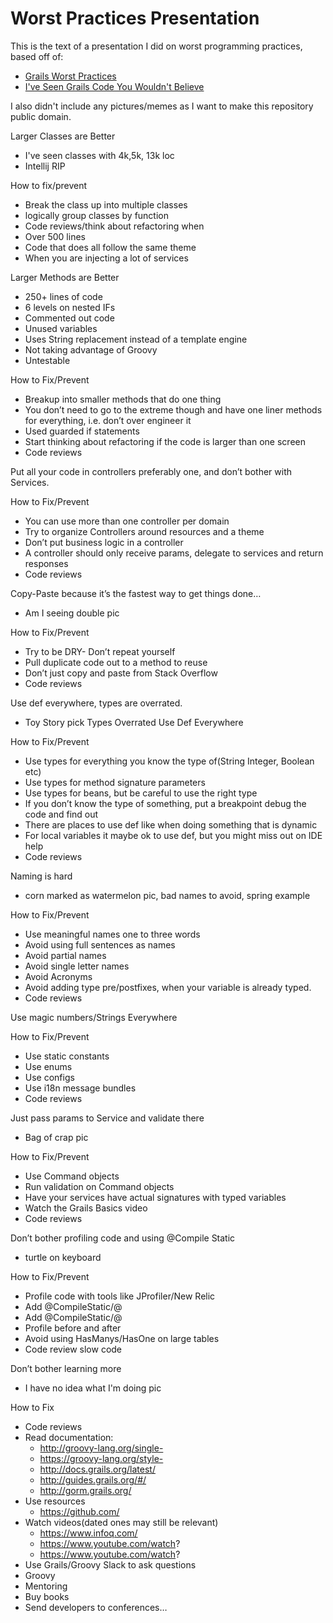 
# Worst Practices Presentation
This is the text of a presentation I did on worst programming practices, based off of:
* [Grails Worst Practices](https://www.youtube.com/watch?v=PLh3jOYe_oI)
* [I've Seen Grails Code You Wouldn't Believe](https://youtu.be/BHBy_qp9mlI?si=7H8hQ7ayDJvKA1PM)

I also didn't include any pictures/memes as I want to make this repository public domain.

Larger Classes are Better
* I've seen classes with 4k,5k, 13k loc
* Intellij RIP

How to fix/prevent
* Break the class up into multiple classes
* logically group classes by function
* Code reviews/think about refactoring when
* Over 500 lines
* Code that does all follow the same theme
* When you are injecting a lot of services

Larger Methods are Better
* 250+ lines of code
* 6 levels on nested IFs
* Commented out code
* Unused variables
* Uses String replacement instead of a template engine
* Not taking advantage of Groovy
* Untestable

How to Fix/Prevent
* Breakup into smaller methods that do one thing
* You don’t need to go to the extreme though and have one liner methods for everything, i.e. don’t over engineer it
* Used guarded if statements
* Start thinking about refactoring if the code is larger than one screen
* Code reviews

Put all your code in controllers preferably one, and don’t bother with Services.

How to Fix/Prevent
* You can use more than one controller per domain
* Try to organize Controllers around resources and a theme
* Don’t put business logic in a controller
* A controller should only receive params, delegate to services and return responses
* Code reviews

Copy-Paste because it’s the fastest way to get things done…
* Am I seeing double pic

How to Fix/Prevent
* Try to be DRY- Don’t repeat yourself
* Pull duplicate code out to a method to reuse
* Don’t just copy and paste from Stack Overflow
* Code reviews

Use def everywhere, types are overrated.
* Toy Story pick Types Overrated Use Def Everywhere

How to Fix/Prevent
* Use types for everything you know the type of(String Integer, Boolean etc)
* Use types for method signature parameters
* Use types for beans, but be careful to use the right type
* If you don’t know the type of something, put a breakpoint debug the code and find out
* There are places to use def like when doing something that is dynamic
* For local variables it maybe ok to use def, but you might miss out on IDE help
* Code reviews

Naming is hard
* corn marked as watermelon pic, bad names to avoid, spring example

How to Fix/Prevent
* Use meaningful names one to three words
* Avoid using full sentences as names
* Avoid partial names
* Avoid single letter names
* Avoid Acronyms
* Avoid adding type pre/postfixes, when your variable is already typed.
* Code reviews

Use magic numbers/Strings Everywhere

How to Fix/Prevent
* Use static constants
* Use enums
* Use configs
* Use i18n message bundles
* Code reviews

Just pass params to Service and validate there
* Bag of crap pic

How to Fix/Prevent
* Use Command objects
* Run validation on Command objects
* Have your services have actual signatures with typed variables
* Watch the Grails Basics video
* Code reviews

Don’t bother profiling code and using @Compile Static
* turtle on keyboard

How to Fix/Prevent
* Profile code with tools like JProfiler/New Relic
* Add @CompileStatic/@
* Add @CompileStatic/@
* Profile before and after
* Avoid using HasManys/HasOne on large tables
* Code review slow code

Don’t bother learning more
* I have no idea what I'm doing pic

How to Fix
* Code reviews
* Read documentation:
  * http://groovy-lang.org/single-
  * https://groovy-lang.org/style-
  * http://docs.grails.org/latest/
  * http://guides.grails.org/#/
  * http://gorm.grails.org/
* Use resources
  * https://github.com/
* Watch videos(dated ones may still be relevant)
  * https://www.infoq.com/
  * https://www.youtube.com/watch?
  * https://www.youtube.com/watch?
* Use Grails/Groovy Slack to ask questions
* Groovy
* Mentoring
* Buy books
* Send developers to conferences…
